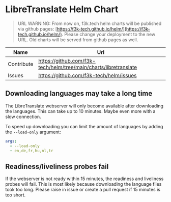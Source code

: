# LibreTranslate Helm Chart

> URL WARNING: From now on, f3k.tech helm charts will be published via github pages: [https://f3k-tech.github.io/helm/](https://f3k-tech.github.io/helm/).
> Please change your deployment to the new URL.
> Old charts will be served from github pages as well.

| Name       | Url                                                              |
|------------|------------------------------------------------------------------|
| Contribute | https://github.com/f3k-tech/helm/tree/main/charts/libretranslate |
| Issues     | https://github.com/f3k-tech/helm/issues                          |

## Downloading languages may take a long time

The LibreTranslate webserver will only become available after downloading the languages. This can take up to 10 minutes. Maybe even more with a slow connection.

To speed up downloading you can limit the amount of languages by adding the ```--load-only``` argument:

```yaml
args:
  - --load-only
  - en,de,fr,hu,nl,tr
```

## Readiness/liveliness probes fail

If the webserver is not ready within 15 minutes, the readiness and liveliness probes will fail. This is most likely because downloading the language files took too long. Please raise in issue or create a pull request if 15 minutes is too short. 
